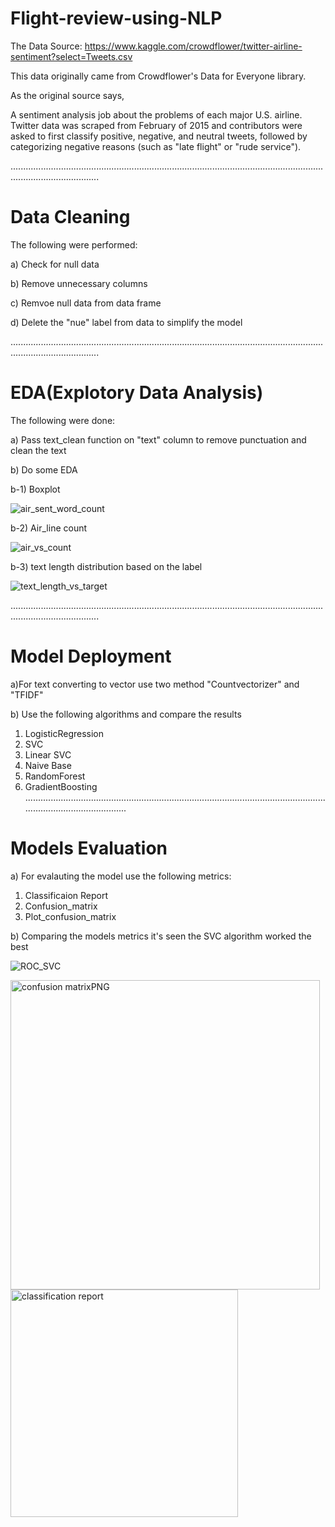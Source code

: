 # Flight-review-using-NLP
The Data Source: https://www.kaggle.com/crowdflower/twitter-airline-sentiment?select=Tweets.csv

This data originally came from Crowdflower's Data for Everyone library.

As the original source says,

A sentiment analysis job about the problems of each major U.S. airline. Twitter data was scraped from February of 2015 and contributors were asked to first classify positive, negative, and neutral tweets, followed by categorizing negative reasons (such as "late flight" or "rude service").

...............................................................................................................................................................
# Data Cleaning
The following were performed:

a) Check for null data

b) Remove unnecessary columns

c) Remvoe null data from data frame

d) Delete the "nue" label from data to simplify the model

...............................................................................................................................................................

# EDA(Explotory Data Analysis)
The following were done:

a) Pass text_clean function on "text" column to remove punctuation and clean the text

b) Do some EDA 

b-1) Boxplot

![air_sent_word_count](https://user-images.githubusercontent.com/71351619/134270824-5e199709-7739-42e4-b4a5-38288364a2ed.png)



b-2) Air_line count

![air_vs_count](https://user-images.githubusercontent.com/71351619/134270935-058cf5b9-d473-4214-a435-b63ce42012f9.png)

b-3) text length distribution based on the label

![text_length_vs_target](https://user-images.githubusercontent.com/71351619/134271034-56ac02fe-25ac-40f8-a175-b94b3452a3f9.png)

...............................................................................................................................................................

# Model Deployment

a)For text converting to vector use two method "Countvectorizer" and "TFIDF" 

b) Use the following algorithms and compare the results
1. LogisticRegression
2. SVC 
3. Linear SVC
4. Naive Base
5. RandomForest
6. GradientBoosting
...............................................................................................................................................................
# Models Evaluation
a) For evalauting the model use the following metrics:
1. Classificaion Report
2. Confusion_matrix
3. Plot_confusion_matrix

b) Comparing the models metrics it's seen the SVC algorithm worked the best

![ROC_SVC](https://user-images.githubusercontent.com/71351619/134781344-efddc1c2-1b95-4e81-8081-a69be32a6965.png)






<img width="495" alt="confusion matrixPNG" src="https://user-images.githubusercontent.com/71351619/134781393-8dba238c-54e3-4a46-8d9d-f11c5ce80f30.PNG">







<img width="364" alt="classification report" src="https://user-images.githubusercontent.com/71351619/134781416-79b39780-6a4d-4384-b4d4-c5ca9be6deeb.PNG">



 
